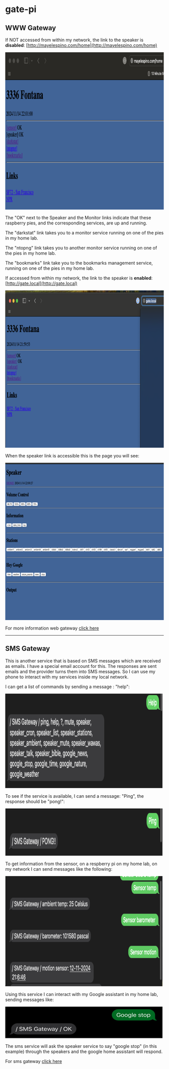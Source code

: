 # gate-pi

## WWW Gateway

If NOT accessed from within my network, the link to the speaker is **disabled**: [http://mayelespino.com/home](http://mayelespino.com/home)

<img src="images/web_gate_01.png" width="700" height="500"/>

The "OK" next to the Speaker and the Monitor links indicate that these raspberry pies, and the corresponding services, are up and running.

The "darkstat" link takes you to a monitor service running on one of the pies in my home lab.

The "ntopng" link takes you to another monitor service running on one of the pies in my home lab.

The "bookmarks" link take you to the bookmarks management service, running on one of the pies in my home lab.

If accessed from within my network, the link to the speaker is __enabled__: [http://gate.local](http://gate.local)

<img src="images/web_gate_02.png" width="700" height="500"/>

When the speaker link is accessible this is the page you will see:

<img src="images/speaker-pi_01.png" width="700" height="500"/>

For more information web gateway [click here](web_gate/readme.md)

<hr/>

## SMS Gateway

This is another service that is based on SMS messages which are received as emails. I have a special email account for this. The responses are sent emails and the provider turns them into SMS messages. So I can use my phone to interact with my services inside my local network.

I can get a list of commands by sending a message : "help":

<img src="images/sms_gate_01.png" width="500" height="300"/>

To see if the service is available, I can send a message: "Ping", the response should be "pong!":

<img src="images/sms_gate_02.png" width="500" height="150"/>

To get information from the sensor, on a respberry pi on my home lab, on my network I can send messages like the following:

<img src="images/sms_gate_03.png" width="500" height="350"/>


Using this service I can interact with my Google assistant in my home lab, sending messages like: 

<img src="images/sms_gate_04.jpeg" width="500" height="100"/>

The sms service will ask the speaker service to say "google stop" (in this example) through the speakers and the google home assistant will respond.


For sms gateway [click here](sms_gate/readme.md)
